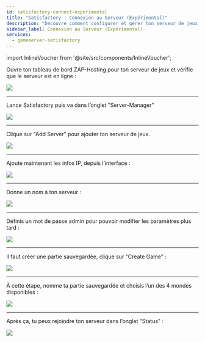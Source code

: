 ```yaml
---
id: satisfactory-connect-experimental
title: "Satisfactory : Connexion au Serveur (Expérimental)"
description: "Découvre comment configurer et gérer ton serveur de jeux Satisfactory pour une expérience fluide et un contrôle total → En savoir plus maintenant"
sidebar_label: Connexion au Serveur (Expérimental)
services:
  - gameserver-satisfactory
---
```


import InlineVoucher from '@site/src/components/InlineVoucher';

<InlineVoucher />

Ouvre ton tableau de bord ZAP-Hosting pour ton serveur de jeux et vérifie que le serveur est en ligne :

![](https://screensaver01.zap-hosting.com/index.php/s/yLLz4ZKMiwd4iXg/preview)

***

Lance Satisfactory puis va dans l’onglet "Server-Manager"

![](https://screensaver01.zap-hosting.com/index.php/s/9DPkZDBtznm8ES8/preview)

***

Clique sur "Add Server" pour ajouter ton serveur de jeux.

![](https://screensaver01.zap-hosting.com/index.php/s/BDerKFJBsYtQszs/preview)

***

Ajoute maintenant les infos IP, depuis l’interface :

![](https://screensaver01.zap-hosting.com/index.php/s/abmtPRWggY8HHre/preview)

***

Donne un nom à ton serveur :

![](https://screensaver01.zap-hosting.com/index.php/s/H24oEeeK2jsaHqw/preview)

***

Définis un mot de passe admin pour pouvoir modifier les paramètres plus tard :

![](https://screensaver01.zap-hosting.com/index.php/s/mK2JQBMmPHiP8Bq/preview)

***

Il faut créer une partie sauvegardée, clique sur "Create Game" :

![](https://screensaver01.zap-hosting.com/index.php/s/LXCDZj5pQLEfZZM/preview)

***

À cette étape, nomme ta partie sauvegardée et choisis l’un des 4 mondes disponibles :

![](https://screensaver01.zap-hosting.com/index.php/s/t9tHbePJBmxNp3k/preview)

***

Après ça, tu peux rejoindre ton serveur dans l’onglet "Status" :

![](https://screensaver01.zap-hosting.com/index.php/s/PDF4ED5FkwCXK6d/preview)

<InlineVoucher />